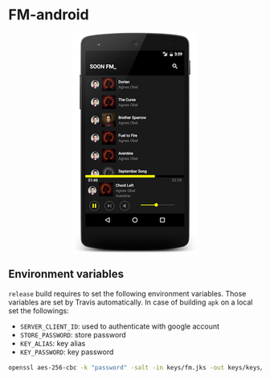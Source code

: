 # FM-android

<p align="center">
    <img src="img/screen.png" align="center" />
</p>

## Environment variables

`release` build requires to set the following environment variables. Those variables are set by Travis
automatically. In case of building `apk` on a local set the followings:

- `SERVER_CLIENT_ID`: used to authenticate with google account
- `STORE_PASSWORD`: store password
- `KEY_ALIAS`: key alias
- `KEY_PASSWORD`: key password


```bash
openssl aes-256-cbc -k "password" -salt -in keys/fm.jks -out keys/keys/fm.jks.enc
```

